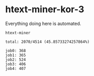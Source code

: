 # htext-miner-kor-3

Everything doing here is automated.

```
htext-miner

total: 2070/4514 (45.85733274257864%)

job0: 368
job1: 365
job2: 524
job3: 406
job4: 407
```